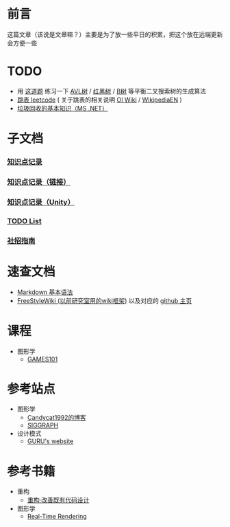 
# 前言
这篇文章（该说是文章嘛？）主要是为了放一些平日的积累，把这个放在远端更新会方便一些

# TODO
- 用 [这道题](https://leetcode.cn/problems/balance-a-binary-search-tree/solutions/241897/jiang-er-cha-sou-suo-shu-bian-ping-heng-by-leetcod/) 练习一下 [AVL树](https://zh.wikipedia.org/wiki/AVL%E6%A0%91) / [红黑树](https://zh.wikipedia.org/wiki/%E7%BA%A2%E9%BB%91%E6%A0%91) / [B树](https://zh.wikipedia.org/wiki/B%E6%A0%91) 等平衡二叉搜索树的生成算法
- [跳表 leetcode](https://leetcode.cn/problems/design-skiplist/description/) ( 关于跳表的相关说明 [OI Wiki](https://oi-wiki.org/ds/skiplist/) / [WikipediaEN](https://en.wikipedia.org/wiki/Skip_list) )
- [垃圾回收的基本知识（MS .NET）](https://learn.microsoft.com/zh-cn/dotnet/standard/garbage-collection/fundamentals)

# 子文档
### [知识点记录](category/Record.md)
### [知识点记录（链接）](category/RecordLink.md)
### [知识点记录（Unity）](category/Unity.md)
### [TODO List](category/TODO.md)
### [社招指南](category/Survive.md)

# 速查文档
- [Markdown 基本语法](https://markdown.com.cn/basic-syntax/) 
- [FreeStyleWiki (以前研究室用的wiki框架)](https://freestylewiki.sourceforge.io/cgi-bin/wiki.cgi?page=FrontPage) 以及对应的 [github 主页](https://github.com/FreeStyleWiki)

# 课程
- 图形学
  - [GAMES101](https://sites.cs.ucsb.edu/~lingqi/teaching/games101.html)

# 参考站点
- 图形学
  - [Candycat1992的博客](https://candycat1992.github.io/)
  - [SIGGRAPH](https://www.siggraph.org/)
- 设计模式
  - [GURU's website](https://refactoringguru.cn/design-patterns/catalog)

# 参考书籍
- 重构
  - [重构·改善既有代码设计](https://book-refactoring2.ifmicro.com/)
- 图形学
  - [Real-Time Rendering](https://www.realtimerendering.com/)




